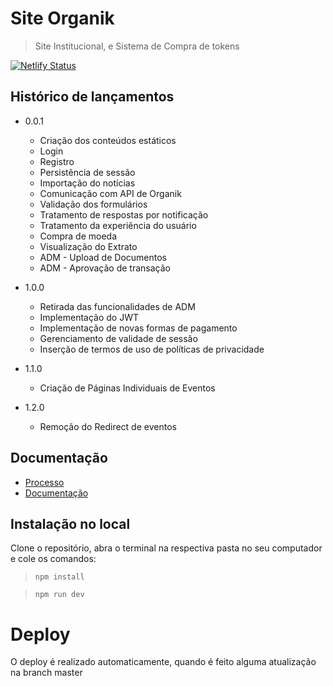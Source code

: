 # Site Organik
> Site Institucional, e Sistema de Compra de tokens

[![Netlify Status](https://api.netlify.com/api/v1/badges/4f28f816-bae6-48a9-9168-3dd677ac24e5/deploy-status)](https://app.netlify.com/sites/nifty-morse-1d900a/deploys)


## Histórico de lançamentos

* 0.0.1
    *  Criação dos conteúdos estáticos
    * Login
    * Registro
    * Persistência de sessão
    * Importação do notícias
    * Comunicação com API de Organik
    * Validação dos formulários
    * Tratamento de respostas por notificação
    * Tratamento da experiência do usuário
    * Compra de moeda
    * Visualização do Extrato
    * ADM - Upload de Documentos
    * ADM - Aprovação de transação

* 1.0.0
    * Retirada das funcionalidades de ADM
    * Implementação do JWT
    * Implementação de novas formas de pagamento
    * Gerenciamento de validade de sessão
    * Inserção de termos de uso de políticas de privacidade

* 1.1.0
    * Criação de Páginas Individuais de Eventos
 
* 1.2.0
    * Remoção do Redirect de eventos


## Documentação

* [Processo](https://gitlab.com/organik/management?nav_source=navbar#processo)
* [Documentação](https://gitlab.com/organik/management?nav_source=navbar#documenta%C3%A7%C3%A3o)

## Instalação no local
Clone o repositório, abra o terminal na respectiva pasta no seu computador e cole os comandos:

>`npm install`

>`npm run dev`

# Deploy
O deploy é realizado automaticamente, quando é feito alguma atualização na branch master